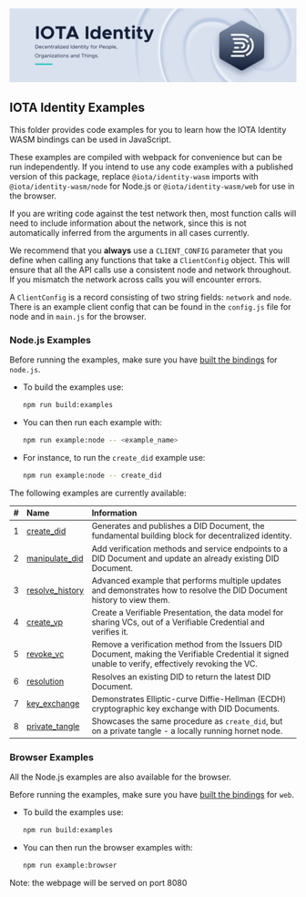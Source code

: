 ![banner](./../../../.meta/identity_banner.png)

## IOTA Identity Examples

This folder provides code examples for you to learn how the IOTA Identity WASM bindings can be used in JavaScript.

These examples are compiled with webpack for convenience but can be run independently. If you intend to use any code
examples with a published version of this package, replace `@iota/identity-wasm` imports with
`@iota/identity-wasm/node` for Node.js or `@iota/identity-wasm/web` for use in the browser.

If you are writing code against the test network then, most function calls will need to include information about the
network, since this is not automatically inferred from the arguments in all cases currently.

We recommend that you **always** use a `CLIENT_CONFIG` parameter that you define when calling any functions that take a
`ClientConfig` object. This will ensure that all the API calls use a consistent node and network throughout. If you
mismatch the network across calls you will encounter errors.

A `ClientConfig` is a record consisting of two string fields: `network` and `node`. There is an example client config
that can be found in the `config.js` file for node and in `main.js` for the browser.

### Node.js Examples

Before running the examples, make sure you have [built the bindings](../README.md#Build) for `node.js`.

- To build the examples use:
    ```bash
    npm run build:examples
    ```

- You can then run each example with:
    ```bash
    npm run example:node -- <example_name>
    ```

- For instance, to run the `create_did` example use:
    ```bash
    npm run example:node -- create_did
    ```

The following examples are currently available:

|  #  | Name                                      | Information                                                                                                                                                                                                                                |
| :-: | :---------------------------------------- | :----------------------------------------------------------------------------------------------------------------------------------------------------------------------------------------------------------------------------------------- |
|  1  | [create_did](src/create_did.js)           | Generates and publishes a DID Document, the fundamental building block for decentralized identity.                                                                                                                                         |
|  2  | [manipulate_did](src/manipulate_did.js)   | Add verification methods and service endpoints to a DID Document and update an already existing DID Document.                                                                                                                              | |
|  3  | [resolve_history](src/resolve_history.js) | Advanced example that performs multiple updates and demonstrates how to resolve the DID Document history to view them.                                                                            |
|  4  | [create_vp](src/create_vp.js)             | Create a Verifiable Presentation, the data model for sharing VCs, out of a Verifiable Credential and verifies it.                                                                                                                          |
|  5  | [revoke_vc](src/revoke_vc.js)             | Remove a verification method from the Issuers DID Document, making the Verifiable Credential it signed unable to verify, effectively revoking the VC.                                                                                      |
|  6  | [resolution](src/resolution.js)           | Resolves an existing DID to return the latest DID Document.                                                                                                                                                                                |
|  7   | [key_exchange](src/key_exchange.js) | Demonstrates Elliptic-curve Diffie-Hellman (ECDH) cryptographic key exchange with DID Documents. | |
|  8   | [private_tangle](src/private_tangle.js)   | Showcases the same procedure as `create_did`, but on a private tangle - a locally running hornet node.                                                                                                                                     |

### Browser Examples

All the Node.js examples are also available for the browser.

Before running the examples, make sure you have [built the bindings](../README.md#Build) for `web`.

- To build the examples use:
    ```bash
    npm run build:examples
    ```

- You can then run the browser examples with:
    ```bash
    npm run example:browser
    ```

Note: the webpage will be served on port 8080
